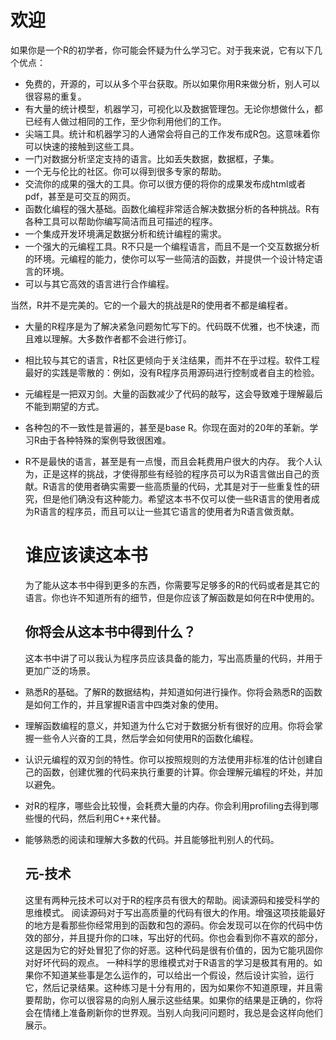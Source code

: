 # 欢迎

如果你是一个R的初学者，你可能会怀疑为什么学习它。对于我来说，它有以下几个优点：

* 免费的，开源的，可以从多个平台获取。所以如果你用R来做分析，别人可以很容易的重复。
* 有大量的统计模型，机器学习，可视化以及数据管理包。无论你想做什么，都已经有人做过相同的工作，至少你利用他们的工作。
* 尖端工具。统计和机器学习的人通常会将自己的工作发布成R包。这意味着你可以快速的接触到这些工具。
* 一门对数据分析坚定支持的语言。比如丢失数据，数据框，子集。
* 一个无与伦比的社区。你可以得到很多专家的帮助。
* 交流你的成果的强大的工具。你可以很方便的将你的成果发布成html或者pdf，甚至是可交互的网页。
* 函数化编程的强大基础。函数化编程非常适合解决数据分析的各种挑战。R有各种工具可以帮助你编写简洁而且可描述的程序。
* 一个集成开发环境满足数据分析和统计编程的需求。
* 一个强大的元编程工具。R不只是一个编程语言，而且不是一个交互数据分析的环境。元编程的能力，使你可以写一些简洁的函数，并提供一个设计特定语言的环境。
* 可以与其它高效的语言进行合作编程。

当然，R并不是完美的。它的一个最大的挑战是R的使用者不都是编程者。

* 大量的R程序是为了解决紧急问题匆忙写下的。代码既不优雅，也不快速，而且难以理解。大多数作者都不会进行修订。

* 相比较与其它的语言，R社区更倾向于关注结果，而并不在乎过程。软件工程最好的实践是零散的：例如，没有R程序员用源码进行控制或者自主的检验。

* 元编程是一把双刃剑。大量的函数减少了代码的敲写，这会导致难于理解最后不能到期望的方式。

* 各种包的不一致性是普遍的，甚至是base R。你现在面对的20年的革新。学习R由于各种特殊的案例导致很困难。

* R不是最快的语言，甚至是有一点慢，而且会耗费用户很大的内存。
  我个人认为，正是这样的挑战，才使得那些有经验的程序员可以为R语言做出自己的贡献。R语言的使用者确实需要一些高质量的代码，尤其是对于一些重复性的研究，但是他们确没有这种能力。希望这本书不仅可以使一些R语言的使用者成为R语言的程序员，而且可以让一些其它语言的使用者为R语言做贡献。

  # 谁应该读这本书

  为了能从这本书中得到更多的东西，你需要写足够多的R的代码或者是其它的语言。你也许不知道所有的细节，但是你应该了解函数是如何在R中使用的。

  ## 你将会从这本书中得到什么？

  这本书中讲了可以我认为程序员应该具备的能力，写出高质量的代码，并用于更加广泛的场景。

* 熟悉R的基础。了解R的数据结构，并知道如何进行操作。你将会熟悉R的函数是如何工作的，并且掌握R语言中四类对象的使用。

* 理解函数编程的意义，并知道为什么它对于数据分析有很好的应用。你将会掌握一些令人兴奋的工具，然后学会如何使用R的函数化编程。

* 认识元编程的双刃剑的特性。你可以按照规则的方法使用非标准的估计创建自己的函数，创建优雅的代码来执行重要的计算。你会理解元编程的坏处，并加以避免。

* 对R的程序，哪些会比较慢，会耗费大量的内存。你会利用profiling去得到哪些慢的代码，然后利用C++来代替。

* 能够熟悉的阅读和理解大多数的代码。并且能够批判别人的代码。

  ## 元-技术

  这里有两种元技术可以对于R的程序员有很大的帮助。阅读源码和接受科学的思维模式。
  阅读源码对于写出高质量的代码有很大的作用。增强这项技能最好的地方是看那些你经常用到的函数和包的源码。你会发现可以在你的代码中仿效的部分，并且提升你的口味，写出好的代码。你也会看到你不喜欢的部分，这是因为它的好处冒犯了你的好恶。这种代码是很有价值的，因为它能巩固你对好坏代码的观点。
  一种科学的思维模式对于R语言的学习是极其有用的。如果你不知道某些事是怎么运作的，可以给出一个假设，然后设计实验，运行它，然后记录结果。这种练习是十分有用的，因为如果你不知道原理，并且需要帮助，你可以很容易的向别人展示这些结果。如果你的结果是正确的，你将会在情绪上准备刷新你的世界观。当别人向我问问题时，我总是会这样向他们展示。
